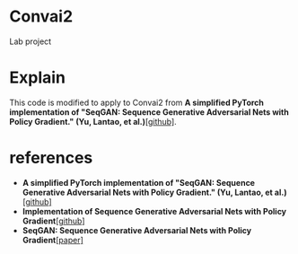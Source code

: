 # Convai2
Lab project

# Explain
This code is modified to apply to Convai2 from **A simplified PyTorch implementation of "SeqGAN: Sequence Generative Adversarial Nets with Policy Gradient." (Yu, Lantao, et al.)**[[github]](https://github.com/suragnair/seqGAN).  

# references
* **A simplified PyTorch implementation of "SeqGAN: Sequence Generative Adversarial Nets with Policy Gradient." (Yu, Lantao, et al.)**[[github]](https://github.com/suragnair/seqGAN)
* **Implementation of Sequence Generative Adversarial Nets with Policy Gradient**[[github]](https://github.com/LantaoYu/SeqGAN/)
* **SeqGAN: Sequence Generative Adversarial Nets with Policy Gradient**[[paper]](https://arxiv.org/abs/1609.05473)